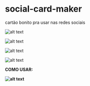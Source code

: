# social-card-maker
cartão bonito pra usar nas redes sociais

![alt text](https://cdn.discordapp.com/attachments/1011001723197849683/1018397040402763846/sample-preto.png)

![alt text](https://cdn.discordapp.com/attachments/1011001723197849683/1018397040608296991/sample-menes.png)

![alt text](https://cdn.discordapp.com/attachments/1011001723197849683/1018397040918659102/sample-mclovin.png)

![alt text](https://cdn.discordapp.com/attachments/1011001723197849683/1018397041136771172/sample.png)

<b> COMO USAR:


![alt text](https://cdn.discordapp.com/attachments/1011001723197849683/1018417436527185930/Captura_de_tela_2022-09-11_03-32-31.png)

